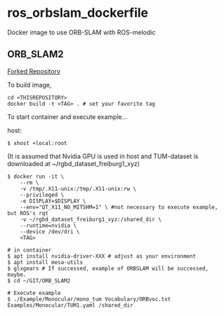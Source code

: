 ros_orbslam_dockerfile
====
Docker image to use ORB-SLAM with ROS-melodic

## ORB_SLAM2
[Forked Repository](https://github.com/Shuhei-YOSHIDA/ORB_SLAM2)

To build image,
```
cd <THISREPOSITORY>
docker build -t <TAG> . # set your favorite tag
```

To start container and execute example...

host:
```
$ xhost +local:root
```

(It is assumed that Nvidia GPU is used in host and TUM-dataset is downloaded at ~/rgbd_dataset_freiburg1_xyz)
```
$ docker run -it \
    --rm \
    -v /tmp/.X11-unix:/tmp/.X11-unix:rw \
    --privileged \
    -e DISPLAY=$DISPLAY \
    --env="QT_X11_NO_MITSHM=1" \ #not necessary to execute example, but ROS's rqt
    -v ~/rgbd_dataset_freiburg1_xyz:/shared_dir \
    --runtime=nvidia \
    --device /dev/dri \
    <TAG>

# in container
$ apt install nvidia-driver-XXX # adjust as your environment
$ apt install mesa-utils
$ glxgears # If successed, example of ORBSLAM will be successed, maybe.
$ cd ~/GIT/ORB_SLAM2

# Execute example
$ ./Example/Monocular/mono_tum Vocabulary/ORBvoc.txt Examples/Monocular/TUM1.yaml /shared_dir
```
